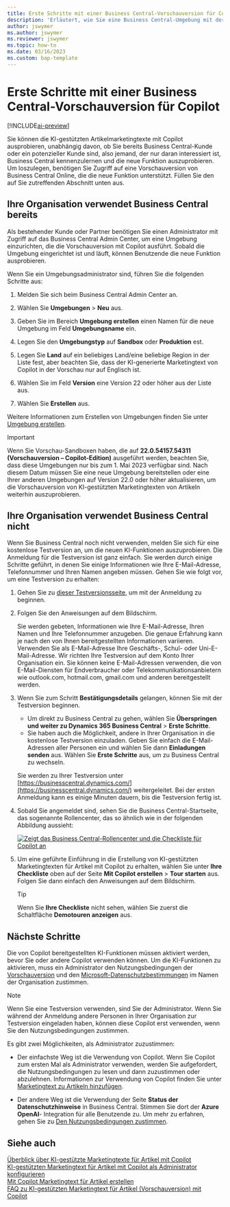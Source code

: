 ```yaml
---
title: Erste Schritte mit einer Business Central-Vorschauversion für Copilot
description: 'Erläutert, wie Sie eine Business Central-Umgebung mit der neuen KI-Funktion zum Generieren von Textvorschlägen für Artikel-/Produktbeschreibungen erhalten.'
author: jswymer
ms.author: jswymer
ms.reviewer: jswymer
ms.topic: how-to
ms.date: 03/16/2023
ms.custom: bap-template
---
```


# <a name="get-started-with-a-business-central-preview-version-for-copilot" />Erste Schritte mit einer Business Central-Vorschauversion für Copilot

[!INCLUDE[ai-preview](includes/ai-preview.md)]

Sie können die KI-gestützten Artikelmarketingtexte mit Copilot ausprobieren, unabhängig davon, ob Sie bereits Business Central-Kunde oder ein potenzieller Kunde sind, also jemand, der nur daran interessiert ist, Business Central kennenzulernen und die neue Funktion auszuprobieren. Um loszulegen, benötigen Sie Zugriff auf eine Vorschauversion von Business Central Online, die die neue Funktion unterstützt. Füllen Sie den auf Sie zutreffenden Abschnitt unten aus.

## <a name="your-organization-already-uses-business-central" />Ihre Organisation verwendet Business Central bereits

Als bestehender Kunde oder Partner benötigen Sie einen Administrator mit Zugriff auf das Business Central Admin Center, um eine Umgebung einzurichten, die die Vorschauversion mit Copilot ausführt. Sobald die Umgebung eingerichtet ist und läuft, können Benutzende die neue Funktion ausprobieren.

Wenn Sie ein Umgebungsadministrator sind, führen Sie die folgenden Schritte aus:

1. Melden Sie sich beim Business Central Admin Center an.
2. Wählen Sie **Umgebungen** > **Neu** aus.
3. Geben Sie im Bereich **Umgebung erstellen** einen Namen für die neue Umgebung im Feld **Umgebungsname** ein.
4. Legen Sie den **Umgebungstyp** auf **Sandbox** oder **Produktion** est.
5. Legen Sie **Land** auf ein beliebiges Land/eine beliebige Region in der Liste fest, aber beachten Sie, dass der KI-generierte Marketingtext von Copilot in der Vorschau nur auf Englisch ist.
6. Wählen Sie im Feld **Version** eine Version 22 oder höher aus der Liste aus.

   <!--
   > [!IMPORTANT]
   > You must use **22.0.54157.54311 (Preview - Copilot edition)** to experience Copilot.
   -->
7. Wählen Sie **Erstellen** aus.  

Weitere Informationen zum Erstellen von Umgebungen finden Sie unter [Umgebung erstellen](/dynamics365/business-central/dev-itpro/administration/tenant-admin-center-environments#create-a-new-environment).

> [!IMPORTANT]
> Wenn Sie Vorschau-Sandboxen haben, die auf **22.0.54157.54311 (Vorschauversion – Copilot-Edition)** ausgeführt werden, beachten Sie, dass diese Umgebungen nur bis zum 1. Mai 2023 verfügbar sind. Nach diesem Datum müssen Sie eine neue Umgebung bereitstellen oder eine Ihrer anderen Umgebungen auf Version 22.0 oder höher aktualisieren, um die Vorschauversion von KI-gestützten Marketingtexten von Artikeln weiterhin auszuprobieren.

## <a name="your-organization-doesnt-use-business-central" />Ihre Organisation verwendet Business Central nicht

Wenn Sie Business Central noch nicht verwenden, melden Sie sich für eine kostenlose Testversion an, um die neuen KI-Funktionen auszuprobieren. Die Anmeldung für die Testversion ist ganz einfach. Sie werden durch einige Schritte geführt, in denen Sie einige Informationen wie Ihre E-Mail-Adresse, Telefonnummer und Ihren Namen angeben müssen. Gehen Sie wie folgt vor, um eine Testversion zu erhalten:

1. Gehen Sie zu [dieser Testversionsseite](https://go.microsoft.com/fwlink/?linkid=2227167), um mit der Anmeldung zu beginnen.
2. Folgen Sie den Anweisungen auf dem Bildschirm.

   Sie werden gebeten, Informationen wie Ihre E-Mail-Adresse, Ihren Namen und Ihre Telefonnummer anzugeben. Die genaue Erfahrung kann je nach den von Ihnen bereitgestellten Informationen variieren. <!--But here are a couple important points to be aware of as you run through the sign-up process:--> Verwenden Sie als E-Mail-Adresse Ihre Geschäfts-, Schul- oder Uni-E-Mail-Adresse. Wir richten Ihre Testversion auf dem Konto Ihrer Organisation ein. Sie können keine E-Mail-Adressen verwenden, die von E-Mail-Diensten für Endverbraucher oder Telekommunikationsanbietern wie outlook.com, hotmail.com, gmail.com und anderen bereitgestellt werden.
   
   <!-- When you get to the option for **Country or region** be sure to set this **United States**.

      > [!IMPORTANT]
      > You must set **Country or region** to **United States**; otherwise the AI-powered item marketing text with Copilot won't be available in Business Central.  -->
3. Wenn Sie zum Schritt **Bestätigungsdetails** gelangen, können Sie mit der Testversion beginnen.

   - Um direkt zu Business Central zu gehen, wählen Sie **Überspringen und weiter zu Dynamics 365 Business Central** > **Erste Schritte**.
   - Sie haben auch die Möglichkeit, andere in Ihrer Organisation in die kostenlose Testversion einzuladen. Geben Sie einfach die E-Mail-Adressen aller Personen ein und wählen Sie dann **Einladungen senden** aus. Wählen Sie **Erste Schritte** aus, um zu Business Central zu wechseln.  

   Sie werden zu Ihrer Testversion unter [https://businesscentral.dynamics.com/](https://businesscentral.dynamics.com/) weitergeleitet. Bei der ersten Anmeldung kann es einige Minuten dauern, bis die Testversion fertig ist.

<!--
1. On the **Let's get you started** step, enter your work or school email address, then select **Next**.

   Use your work or school email address. We'll establish your trial on your organization's account. You can't use email addresses provided by consumer email services or telecommunication providers, such as outlook.com, hotmail.com, gmail.com, and others.
3. When asked what kind of email you have, select **I got it from my organization** > **Next**.
4. On the **Create your account** step, you provide information that will help use set up a trial version of Business Central that you can sign in to.

   1. Provide a telephone number that we can use to send you a verification code. Enter a country code and number that isn't VoIP or toll free.
   2. Choose how you want us to send the verification code:
      - Select **Text me** to get the verification code in a text message.
      - Select **Call me** to get the code in a voice message.
   3. Select **Send verification code**. 
   4. When you get the code, type it in the **Enter your verification code** box, then select **Verify**.

      Once you're verified, we'll send you an email with another verification code that you'll use in the next step to complete creating your account.
   5. Fill in your first and last name.
   6. Set **Country or region** to **United States**.

      > [!IMPORTANT]
      > You must set **Country or region** to **United States**; otherwise the AI-powered item marketing text with Copilot won't be available in Business Central.  

   7. Enter a valid phone umber in the **Business telephone number** box.
   8. In the **Create password** and **Confirm password** boxes, enter a password that you want to use to sign in to Business Central. The password must at least eight characters and include at least one number, an uppercase letter, and a lower case letter.
   9. In the **Verification code** box, enter the verification code we sent you in an email, then select **Next**.
   10. When you get a prompt that your account is successfully created, select **Sign in**.
-->

4. Sobald Sie angemeldet sind, sehen Sie die Business Central-Startseite, das sogenannte Rollencenter, das so ähnlich wie in der folgenden Abbildung aussieht:

   [![Zeigt das Business Central-Rollencenter und die Checkliste für Copilot an](media/copilot-checklist.png)](media/copilot-checklist.png#lightbox)

5. Um eine geführte Einführung in die Erstellung von KI-gestützten Marketingtexten für Artikel mit Copilot zu erhalten, wählen Sie unter **Ihre Checkliste** oben auf der Seite **Mit Copilot erstellen** > **Tour starten** aus. Folgen Sie dann einfach den Anweisungen auf dem Bildschirm.

   > [!TIP]
   > Wenn Sie **Ihre Checkliste** nicht sehen, wählen Sie zuerst die Schaltfläche **Demotouren anzeigen** aus.

## <a name="next-steps" />Nächste Schritte

Die von Copilot bereitgestellten KI-Funktionen müssen aktiviert werden, bevor Sie oder andere Copilot verwenden können. Um die KI-Funktionen zu aktivieren, muss ein Administrator den Nutzungsbedingungen der [Vorschauversion](https://dynamics.microsoft.com/legaldocs/supp-dynamics365-preview/) und den [Microsoft-Datenschutzbestimmungen](https://go.microsoft.com/fwlink/?LinkId=521839) im Namen der Organisation zustimmen.

> [!NOTE]
> Wenn Sie eine Testversion verwenden, sind Sie der Administrator. Wenn Sie während der Anmeldung andere Personen in Ihrer Organisation zur Testversion eingeladen haben, können diese Copilot erst verwenden, wenn Sie den Nutzungsbedingungen zustimmen.

Es gibt zwei Möglichkeiten, als Administrator zuzustimmen:

- Der einfachste Weg ist die Verwendung von Copilot. Wenn Sie Copilot zum ersten Mal als Administrator verwenden, werden Sie aufgefordert, die Nutzungsbedingungen zu lesen und dann zuzustimmen oder abzulehnen. Informationen zur Verwendung von Copilot finden Sie unter [Marketingtext zu Artikeln hinzufügen](item-marketing-text.md).  

- Der andere Weg ist die Verwendung der Seite **Status der Datenschutzhinweise** in Business Central. Stimmen Sie dort der **Azure OpenAI**- Integration für alle Benutzende zu. Um mehr zu erfahren, gehen Sie zu [Den Nutzungsbedingungen zustimmen](enable-ai.md#consent-to-or-reject-the-preview-and-privacy-terms-and-conditions-for-all-users).

## <a name="see-also" />Siehe auch

[Überblick über KI-gestützte Marketingtexte für Artikel mit Copilot](ai-overview.md)  
[KI-gestützten Marketingtext für Artikel mit Copilot als Administrator konfigurieren](enable-ai.md)  
[Mit Copilot Marketingtext für Artikel erstellen](item-marketing-text.md)  
[FAQ zu KI-gestützten Marketingtext für Artikel (Vorschauversion) mit Copilot](ai-faq.md)  
